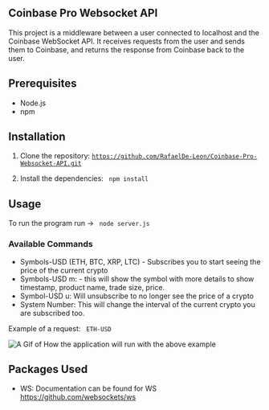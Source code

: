 ## Coinbase Pro Websocket API

This project is a middleware between a user connected to localhost and the Coinbase WebSocket API. It receives requests from the user and sends them to Coinbase, and returns the response from Coinbase back to the user.

## Prerequisites

- Node.js
- npm

## Installation

1. Clone the repository:
   <code>https://github.com/RafaelDe-Leon/Coinbase-Pro-Websocket-API.git</code>

2. Install the dependencies: <code> npm install </code>

## Usage

To run the program run -> <code> node server.js </code>

### Available Commands

- Symbols-USD (ETH, BTC, XRP, LTC) - Subscribes you to start seeing the price of the current crypto
- Symbols-USD m: - this will show the symbol with more details to show timestamp, product name, trade size, price.
- Symbol-USD u: Will unsubscribe to no longer see the price of a crypto
- System Number: This will change the interval of the current crypto you are subscribed too.

Example of a request: <code> ETH-USD </code>

![A Gif of How the application will run with the above example](https://i.imgur.com/5oO5Xqv.gif)

## Packages Used

- WS: Documentation can be found for WS https://github.com/websockets/ws
